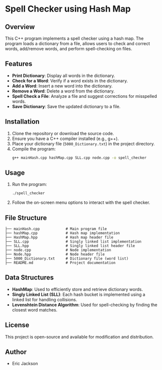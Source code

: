 # Spell Checker using Hash Map

## Overview

This C++ program implements a spell checker using a hash map. The program loads a dictionary from a file, allows users to check and correct words, add/remove words, and perform spell-checking on files.

## Features

- **Print Dictionary**: Display all words in the dictionary.
- **Check for a Word**: Verify if a word exists in the dictionary.
- **Add a Word**: Insert a new word into the dictionary.
- **Remove a Word**: Delete a word from the dictionary.
- **Spell Check a File**: Analyze a file and suggest corrections for misspelled words.
- **Save Dictionary**: Save the updated dictionary to a file.

## Installation

1. Clone the repository or download the source code.
2. Ensure you have a C++ compiler installed (e.g., g++).
3. Place your dictionary file (`5000_Dictionary.txt`) in the project directory.
4. Compile the program:
   ```sh
   g++ mainHash.cpp hashMap.cpp SLL.cpp node.cpp -o spell_checker
   ```

## Usage

1. Run the program:
   ```sh
   ./spell_checker
   ```
2. Follow the on-screen menu options to interact with the spell checker.

## File Structure

```
├── mainHash.cpp            # Main program file
├── hashMap.cpp             # Hash map implementation
├── HashMap.hpp             # Hash map header file
├── SLL.cpp                 # Singly linked list implementation
├── SLL.hpp                 # Singly linked list header file
├── node.cpp                # Node implementation
├── Node.hpp                # Node header file
├── 5000_Dictionary.txt     # Dictionary file (word list)
├── README.md               # Project documentation
```

## Data Structures

- **HashMap**: Used to efficiently store and retrieve dictionary words.
- **Singly Linked List (SLL)**: Each hash bucket is implemented using a linked list for handling collisions.
- **Levenshtein Distance Algorithm**: Used for spell-checking by finding the closest word matches.

## License

This project is open-source and available for modification and distribution.

## Author

- Eric Jackson


